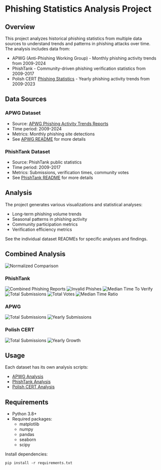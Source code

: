 # Phishing Statistics Analysis Project

## Overview

This project analyzes historical phishing statistics from multiple data sources to understand trends and patterns in phishing attacks over time. The analysis includes data from:

- APWG (Anti-Phishing Working Group) - Monthly phishing activity trends from 2009-2024
- PhishTank - Community-driven phishing verification statistics from 2009-2017
- Polish CERT [Phishing Statistics](https://www.cert.pl/) - Yearly phishing activity trends from 2009-2023

## Data Sources

### APWG Dataset

- Source: [APWG Phishing Activity Trends Reports](https://apwg.org/trendsreports/)
- Time period: 2009-2024
- Metrics: Monthly phishing site detections
- See [APWG README](./apwg/README.md) for more details

### PhishTank Dataset

- Source: PhishTank public statistics
- Time period: 2009-2017
- Metrics: Submissions, verification times, community votes
- See [PhishTank README](./phishtank/README.md) for more details

## Analysis

The project generates various visualizations and statistical analyses:

- Long-term phishing volume trends
- Seasonal patterns in phishing activity
- Community participation metrics
- Verification efficiency metrics

See the individual dataset READMEs for specific analyses and findings.

## Combined Analysis

![Normalized Comparison](./normalized_comparison.png)

### PhishTank

![Combined Phishing Reports](./phishtank/graphs/combined_reports.png)
![Invalid Phishes](./phishtank/graphs/invalid_phishes.png)
![Median Time To Verify](./phishtank/graphs/median_time.png)
![Total Submissions](./phishtank/graphs/total_submissions.png)
![Total Votes](./phishtank/graphs/total_votes.png)
![Median Time Ratio](./phishtank/graphs/median_time_ratio.png)

### APWG

![Total Submissions](./apwg/graphs/total_submissions.png)
![Yearly Submissions](./apwg/graphs/yearly_submissions.png)

### Polish CERT

![Total Submissions](./cert_poland/graphs/total_incidents.png)
![Yearly Growth](./cert_poland/graphs/yearly_growth.png)

## Usage

Each dataset has its own analysis scripts:

- [APWG Analysis](./apwg/README.md)
- [PhishTank Analysis](./phishtank/README.md)
- [Polish CERT Analysis](./polish-cert/README.md)

## Requirements

- Python 3.8+
- Required packages:
  - matplotlib
  - numpy
  - pandas
  - seaborn
  - scipy

Install dependencies:

```
pip install -r requirements.txt
```
